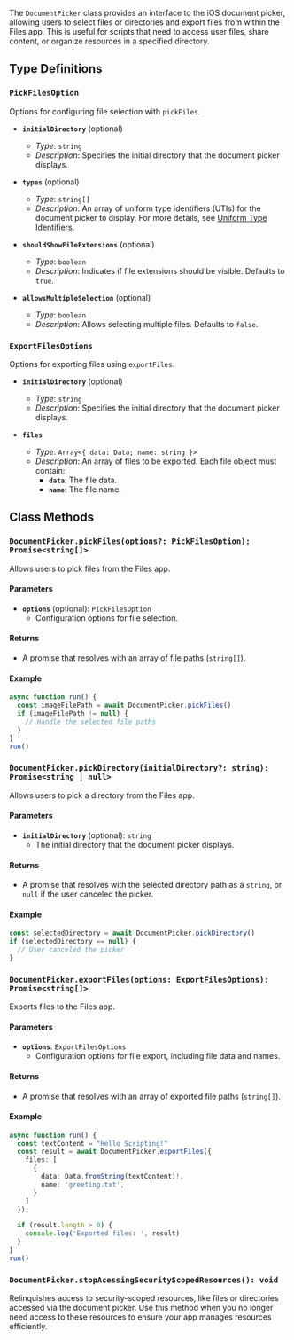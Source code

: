 The `DocumentPicker` class provides an interface to the iOS document picker, allowing users to select files or directories and export files from within the Files app. This is useful for scripts that need to access user files, share content, or organize resources in a specified directory.

## Type Definitions

### `PickFilesOption`

Options for configuring file selection with `pickFiles`.

- **`initialDirectory`** (optional)  
  - *Type*: `string`
  - *Description*: Specifies the initial directory that the document picker displays.

- **`types`** (optional)  
  - *Type*: `string[]`
  - *Description*: An array of uniform type identifiers (UTIs) for the document picker to display. For more details, see [Uniform Type Identifiers](https://developer.apple.com/documentation/uniformtypeidentifiers/uttype-swift.struct).

- **`shouldShowFileExtensions`** (optional)  
  - *Type*: `boolean`
  - *Description*: Indicates if file extensions should be visible. Defaults to `true`.

- **`allowsMultipleSelection`** (optional)  
  - *Type*: `boolean`
  - *Description*: Allows selecting multiple files. Defaults to `false`.

### `ExportFilesOptions`

Options for exporting files using `exportFiles`.

- **`initialDirectory`** (optional)  
  - *Type*: `string`
  - *Description*: Specifies the initial directory that the document picker displays.

- **`files`**  
  - *Type*: `Array<{ data: Data; name: string }>`
  - *Description*: An array of files to be exported. Each file object must contain:
    - **`data`**: The file data.
    - **`name`**: The file name.

## Class Methods

### `DocumentPicker.pickFiles(options?: PickFilesOption): Promise<string[]>`

Allows users to pick files from the Files app.

#### Parameters
- **`options`** (optional): `PickFilesOption`  
  - Configuration options for file selection.

#### Returns
- A promise that resolves with an array of file paths (`string[]`).

#### Example
```typescript
async function run() {
  const imageFilePath = await DocumentPicker.pickFiles()
  if (imageFilePath != null) {
    // Handle the selected file paths
  }
}
run()
```

### `DocumentPicker.pickDirectory(initialDirectory?: string): Promise<string | null>`

Allows users to pick a directory from the Files app.

#### Parameters
- **`initialDirectory`** (optional): `string`  
  - The initial directory that the document picker displays.

#### Returns
- A promise that resolves with the selected directory path as a `string`, or `null` if the user canceled the picker.

#### Example
```typescript
const selectedDirectory = await DocumentPicker.pickDirectory()
if (selectedDirectory == null) {
  // User canceled the picker
}
```

### `DocumentPicker.exportFiles(options: ExportFilesOptions): Promise<string[]>`

Exports files to the Files app.

#### Parameters
- **`options`**: `ExportFilesOptions`  
  - Configuration options for file export, including file data and names.

#### Returns
- A promise that resolves with an array of exported file paths (`string[]`).

#### Example
```typescript
async function run() {
  const textContent = "Hello Scripting!"
  const result = await DocumentPicker.exportFiles({
    files: [
      {
        data: Data.fromString(textContent)!,
        name: 'greeting.txt',
      }
    ]
  });

  if (result.length > 0) {
    console.log('Exported files: ', result)
  }
}
run()
```

### `DocumentPicker.stopAcessingSecurityScopedResources(): void`

Relinquishes access to security-scoped resources, like files or directories accessed via the document picker. Use this method when you no longer need access to these resources to ensure your app manages resources efficiently.
